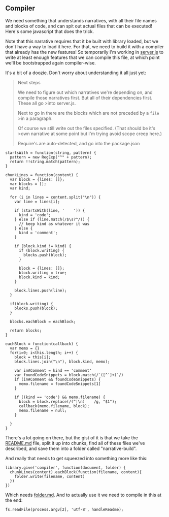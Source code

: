 Compiler
--------

We need something that understands narratives, with all their file names and blocks of code, and can spit out actual files that can be executed! Here's some javascript that does the trick.

Note that this narrative requires that it be built with library loaded, but we don't have a way to load it here. For that, we need to build it with a compiler that already has the new features! So temporarily I'm working in [server.js](server.js) to write at least enough features that we can compile this file, at which point we'll be bootstrapped again compiler-wise.

It's a bit of a doozie. Don't worry about understanding it all just yet:

> Next steps
>
> We need to figure out which narratives we're depending on, and compile those narratives first. But all of their dependencies first. These all go >into server.js.
>  
> Next to go in there are the blocks which are not preceded by a `file` >in a paragraph.
>  
> Of course we still write out the files specified. (That should be it's >own narrative at some point but I'm trying avoid scope creep here.)
>  
> Require's are auto-detected, and go into the package.json

    startsWith = function(string, pattern) {
      pattern = new RegExp("^" + pattern);
      return !!string.match(pattern);
    }

    chunkLines = function(content) {
      var block = {lines: []};
      var blocks = [];
      var kind;

      for (i in lines = content.split("\n")) {
        var line = lines[i];

        if (startsWith(line, '    ')) { 
          kind = 'code';
        } else if (line.match(/$\s?^/)) {
          // keep kind as whatever it was
        } else {
          kind = 'comment';
        }

        if (block.kind != kind) {
          if (block.writing) {
            blocks.push(block);
          }

          block = {lines: []};
          block.writing = true;
          block.kind = kind;
        }

        block.lines.push(line);
      }

      if(block.writing) {
        blocks.push(block);
      }

      blocks.eachBlock = eachBlock;

      return blocks;
    }

    eachBlock = function(callback) {
      var memo = {}
      for(i=0; i<this.length; i++) {
        block = this[i];
        block.lines.join("\n"), block.kind, memo);

        var inAComment = kind == 'comment'
        var foundCodeSnippets = block.match(/`([^`]+)`/)
        if (inAComment && foundCodeSnippets) {
          memo.filename = foundCodeSnippets[1]
        }

        if ((kind == 'code') && memo.filename) {
          block = block.replace(/(^|\n)    /g, "$1");
          callback(memo.filename, block);        
          memo.filename = null;
        }

      }
    }

There's a lot going on there, but the gist of it is that we take the [README.md](README.md) file, split it up into chunks, find all of these files we've described, and save them into a folder called "narrative-build".

And really that needs to get squeezed into something more like this:

    library.give('compiler', function(document, folder) {
      chunkLines(content).eachBlock(function(filename, content){
        folder.write(filename, content)
      })
    })

Which needs [folder.md](folder.md). And to actually use it we need to compile in this at the end:

    fs.readFile(process.argv[2], 'utf-8', handleReadme);
